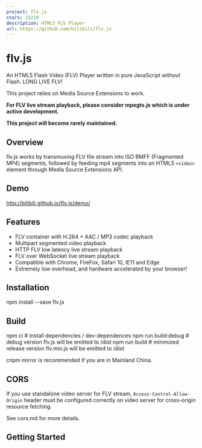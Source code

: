 ```yaml
---
project: flv.js
stars: 23218
description: HTML5 FLV Player
url: https://github.com/bilibili/flv.js
---
```


flv.js
======

An HTML5 Flash Video (FLV) Player written in pure JavaScript without Flash. LONG LIVE FLV!

This project relies on Media Source Extensions to work.

**For FLV live stream playback, please consider mpegts.js which is under active development.**

**This project will become rarely maintained.**

Overview
--------

flv.js works by transmuxing FLV file stream into ISO BMFF (Fragmented MP4) segments, followed by feeding mp4 segments into an HTML5 `<video>` element through Media Source Extensions API.

Demo
----

http://bilibili.github.io/flv.js/demo/

Features
--------

-   FLV container with H.264 + AAC / MP3 codec playback
-   Multipart segmented video playback
-   HTTP FLV low latency live stream playback
-   FLV over WebSocket live stream playback
-   Compatible with Chrome, FireFox, Safari 10, IE11 and Edge
-   Extremely low overhead, and hardware accelerated by your browser!

Installation
------------

npm install --save flv.js

Build
-----

npm ci                 # install dependencies / dev-dependences
npm run build:debug    # debug version flv.js will be emitted to /dist
npm run build          # minimized release version flv.min.js will be emitted to /dist

cnpm mirror is recommended if you are in Mainland China.

CORS
----

If you use standalone video server for FLV stream, `Access-Control-Allow-Origin` header must be configured correctly on video server for cross-origin resource fetching.

See cors.md for more details.

Getting Started
---------------

<script src\="flv.min.js"\></script\>
<video id\="videoElement"\></video\>
<script\>
    if (flvjs.isSupported()) {
        var videoElement \= document.getElementById('videoElement');
        var flvPlayer \= flvjs.createPlayer({
            type: 'flv',
            url: 'http://example.com/flv/video.flv'
        });
        flvPlayer.attachMediaElement(videoElement);
        flvPlayer.load();
        flvPlayer.play();
    }
</script\>

Limitations
-----------

-   MP3 audio codec is currently not working on IE11 / Edge
-   HTTP FLV live stream is not currently working on all browsers, see livestream.md

Multipart playback
------------------

You only have to provide a playlist for `MediaDataSource`. See multipart.md

Livestream playback
-------------------

See livestream.md

API and Configuration
---------------------

See api.md

Debug
-----

npm ci         # install dependencies / dev-dependences
npm run dev    # watch file changes and build debug version on the fly

Design
------

See design.md

License
-------

```
Copyright (C) 2016 Bilibili. All Rights Reserved.

Licensed under the Apache License, Version 2.0 (the "License");
you may not use this file except in compliance with the License.
You may obtain a copy of the License at

    http://www.apache.org/licenses/LICENSE-2.0

Unless required by applicable law or agreed to in writing, software
distributed under the License is distributed on an "AS IS" BASIS,
WITHOUT WARRANTIES OR CONDITIONS OF ANY KIND, either express or implied.
See the License for the specific language governing permissions and
limitations under the License.
```
